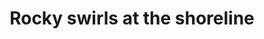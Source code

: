 ---
title: "Rocky swirls at the shoreline"
near:
  - Rocky pool at the shoreline
  - Looking down the river near Deming
picture: "/assets/camera-roll/2018/03/2018-03-06-rocky-swirls-at-the-shoreline/20180306_194825938_iOS.jpg"
thumbnail: "/assets/camera-roll/2018/03/2018-03-06-rocky-swirls-at-the-shoreline/20180306_194825938_iOS-thumbnail.jpg"
tags:
  - Nooksack River
  - water
  - rocks
  - photograph  
---
